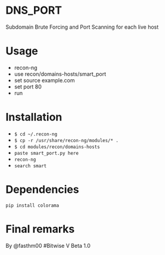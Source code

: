 # DNS_PORT
Subdomain Brute Forcing and Port Scanning for each live host

## 

# Usage 
* recon-ng
* use recon/domains-hosts/smart_port
* set source example.com
* set port 80
* run

##
# Installation
* ``` $ cd ~/.recon-ng ```
* ``` $ cp -r /usr/share/recon-ng/modules/* . ```
* ``` $ cd modules/recon/domains-hosts ```
* ``` paste smart_port.py here ```
* ``` recon-ng ```
* ``` search smart ```
##
# Dependencies
``` pip install colorama ```

# Final remarks
By @fasthm00 #Bitwise
V Beta 1.0
